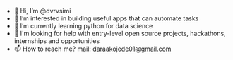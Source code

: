 - 👋 Hi, I’m @dvrvsimi
- 👀 I’m interested in building useful apps that can automate tasks
- 🌱 I’m currently learning python for data science
- 💞️ I'm looking for help with entry-level open source projects, hackathons, internships and opportunities
- 📫 How to reach me? mail: daraakojede01@gmail.com

<!---
dvrvsimi/dvrvsimi is a ✨ special ✨ repository because its `README.md` (this file) appears on your GitHub profile.
You can click the Preview link to take a look at your changes.
--->
